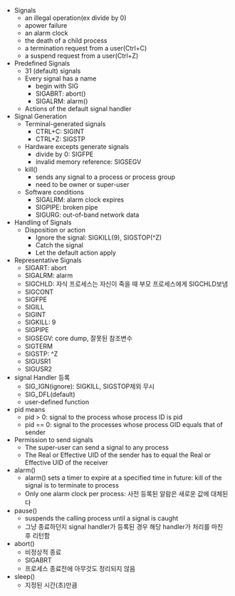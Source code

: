 - Signals
  - an illegal operation(ex divide by 0)
  - apower failure
  - an alarm clock
  - the death of a child process
  - a termination request from a user(Ctrl+C)
  - a suspend request from a user(Ctrl+Z)
- Predefined Signals
  - 31 (default) signals
  - Every signal has a name
    - begin with SIG
    - SIGABRT: abort()
    - SIGALRM: alarm()
  - Actions of the default signal handler
- Signal Generation
  - Terminal-generated signals
    - CTRL+C: SIGINT
    - CTRL+Z: SIGSTP
  - Hardware excepts generate signals
    - divide by 0: SIGFPE
    - invalid memory reference: SIGSEGV
  - kill()
    - sends any signal to a process or process group
    - need to be owner or super-user
  - Software conditions
    - SIGALRM: alarm clock expires
    - SIGPIPE: broken pipe
    - SIGURG: out-of-band network data
- Handling of Signals
  - Disposition or action
    - Ignore the signal: SIGKILL(9), SIGSTOP(^Z)
    - Catch the signal
    - Let the default action apply
- Representative Signals
  - SIGART: abort
  - SIGALRM: alarm
  - SIGCHLD: 자식 프로세스는 자신이 죽을 때 부모 프로세스에게 SIGCHLD보냄
  - SIGCONT
  - SIGFPE
  - SIGILL
  - SIGINT
  - SIGKILL: 9
  - SIGPIPE
  - SIGSEGV: core dump, 잘못된 참조변수
  - SIGTERM
  - SIGSTP: ^Z
  - SIGUSR1
  - SIGUSR2
- signal Handler 등록
  - SIG_IGN(ignore): SIGKILL, SIGSTOP제외 무시
  - SIG_DFL(default)
  - user-defined function
- pid means
  - pid > 0: signal to the process whose process ID is pid
  - pid == 0: signal to the processes whose process GID equals that of sender
- Permission to send signals
  - The super-user can send a signal to any process
  - The Real or Effective UID of the sender has to equal the Real or Effective UID of the receiver
- alarm()
  - alarm() sets a timer to expire at a specified time in future: kill of the signal is to terminate to process
  - Only one alarm clock per process: 사전 등록된 알람은 새로운 값에 대체된다
- pause()
  - suspends the calling process until a signal is caught
  - 그냥 종료하던지 signal handler가 등록된 경우 해당 handler가 처리를 마친 후 리턴함
- abort()
  - 비정상적 종료
  - SIGABRT
  - 프로세스 종료전에 아무것도 정리되지 않음
- sleep()
  - 지정된 시간(초)만큼 
